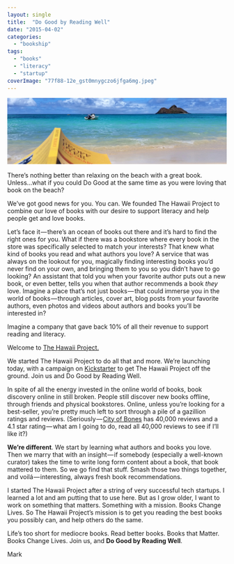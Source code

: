 ```yaml
---
layout: single
title:  "Do Good by Reading Well"
date: "2015-04-02"
categories: 
  - "bookship"
tags: 
  - "books"
  - "literacy"
  - "startup"
coverImage: "77f88-12e_gst0mnygczo6jfga6mg.jpeg"
---
```


![](/assets/images/77f88-12e_gst0mnygczo6jfga6mg.jpeg)

There’s nothing better than relaxing on the beach with a great book. Unless…what if you could Do Good at the same time as you were loving that book on the beach?

We’ve got good news for you. You can. We founded The Hawaii Project to combine our love of books with our desire to support literacy and help people get and love books.

Let’s face it — there’s an ocean of books out there and it’s hard to find the right ones for you. What if there was a bookstore where every book in the store was specifically selected to match your interests? That knew what kind of books you read and what authors you love? A service that was always on the lookout for you, magically finding interesting books you’d never find on your own, and bringing them to you so you didn’t have to go looking? An assistant that told you when your favorite author puts out a new book, or even better, tells you when that author recommends a book _they_ love. Imagine a place that’s not just books — that could immerse you in the world of books — through articles, cover art, blog posts from your favorite authors, even photos and videos about authors and books you’ll be interested in?

Imagine a company that gave back 10% of all their revenue to support reading and literacy.

Welcome to [The Hawaii Project.](http://www.thehawaiiproject.com/kickstarter)

We started The Hawaii Project to do all that and more. We’re launching today, with a campaign on [Kickstarter](http://www.thehawaiiproject.com/kickstarter) to get The Hawaii Project off the ground. Join us and Do Good by Reading Well.

In spite of all the energy invested in the online world of books, book discovery online in still broken. People still discover new books offline, through friends and physical bookstores. Online, unless you’re looking for a best-seller, you’re pretty much left to sort through a pile of a gazillion ratings and reviews. (Seriously — [City of Bones](https://www.goodreads.com/book/show/256683.City_of_Bones) has 40,000 reviews and a 4.1 star rating — what am I going to do, read all 40,000 reviews to see if I’ll like it?)

**We’re different**. We start by learning what authors and books you love. Then we marry that with an insight — if somebody (especially a well-known curator) takes the time to write long form content about a book, that book mattered to them. So we go find that stuff. Smash those two things together, and voilá — interesting, always fresh book recommendations.

I started The Hawaii Project after a string of very successful tech startups. I learned a lot and am putting that to use here. But as I grow older, I want to work on something that matters. Something with a mission. Books Change Lives. So The Hawaii Project’s mission is to get you reading the best books you possibly can, and help others do the same.

Life’s too short for mediocre books. Read better books. Books that Matter. Books Change Lives. Join us, and **Do Good by Reading Well**.

Mark
